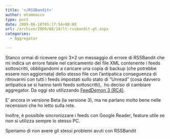 ```yaml
---
title: '</RSSBandit>'
author: mtammacco
type: post
date: 2009-08-18T05:17:54+00:00
url: /archive/2009/08/18/lt-rssbandit-gt.aspx
categories:
  - Aggregator

---
```

Stanco ormai di ricevere ogni 3&#215;2 un messaggio di errore di RSSBandit che mi indica un errore fatale nel caricamento del file XML contenente i feeds sottoscritti, obbligandomi a caricare una copia di backup (che potrebbe essere non aggiornata) dello stesso file con l&#8217;antipatica conseguenza di ritrovarmi con tutti i feeds impostati sullo stato di &#8220;Unread&#8221; (cosa davvero antipatica se si hanno tanti feeds sottoscritti),  ho deciso di cambiare aggregator. Da oggi sto utilizzando <a href="http://www.bradsoft.com/feeddemon/beta/" target="_blank" rel="noopener">FeedDemon 3 (RC4)</a>.

E&#8217; ancora in versione Beta (la versione 3), ma ne parlano molto bene nelle recensioni che ho letto sulla rete.

Inoltre, è possibile sincronizzare i feeds con Google Reader, feature utile se non si utilizza sempre lo stesso PC.

Speriamo di non avere gli stessi problemi avuti con RSSBandit